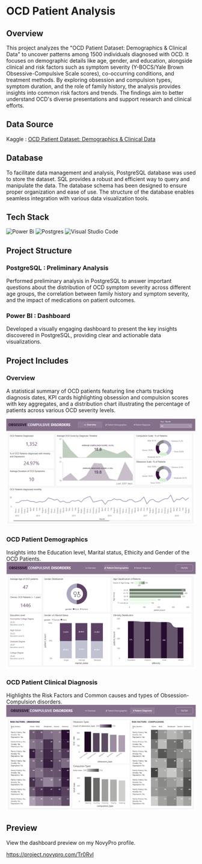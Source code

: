 # OCD Patient Analysis

## Overview 

This project analyzes the "OCD Patient Dataset: Demographics & Clinical Data" to uncover patterns among 1500 individuals diagnosed with OCD. It focuses on demographic details like age, gender, and education, alongside clinical and risk factors such as symptom severity (Y-BOCS/Yale Brown Obsessive-Compulsive Scale scores), co-occurring conditions, and treatment methods. By exploring obsession and compulsion types, symptom duration, and the role of family history, the analysis provides insights into common risk factors and trends. The findings aim to better understand OCD's diverse presentations and support research and clinical efforts.

## Data Source 

Kaggle : [OCD Patient Dataset: Demographics & Clinical Data](https://www.kaggle.com/datasets/ohinhaque/ocd-patient-dataset-demographics-and-clinical-data)

## Database
To facilitate data management and analysis, PostgreSQL database was used to store the dataset. SQL provides a robust and efficient way to query and manipulate the data. The database schema has been designed to ensure proper organization and ease of use. The structure of the database enables seamless integration with various data visualization tools.

## Tech Stack 
![Power Bi](https://img.shields.io/badge/power_bi-F2C811?style=for-the-badge&logo=powerbi&logoColor=black)
![Postgres](https://img.shields.io/badge/postgres-%23316192.svg?style=for-the-badge&logo=postgresql&logoColor=white)
![Visual Studio Code](https://img.shields.io/badge/Visual%20Studio%20Code-0078d7.svg?style=for-the-badge&logo=visual-studio-code&logoColor=white)

## Project Structure

### PostgreSQL : Preliminary Analysis

Performed preliminary analysis in PostgreSQL to answer important questions about the distribution of OCD symptom severity across different age groups, the correlation between family history and symptom severity, and the impact of medications on patient outcomes.

### Power BI : Dashboard 

Developed a visually engaging dashboard to present the key insights discovered in PostgreSQL, providing clear and actionable data visualizations. 

## Project Includes

### Overview 

A statistical summary of OCD patients featuring line charts tracking diagnosis dates, KPI cards highlighting obsession and compulsion scores with key aggregates, and a distribution chart illustrating the percentage of patients across various OCD severity levels. 
<!--![Overview Page](Images\overview.png){width=30%}-->
<img src="Images\overview.png" width="800"/>

### OCD Patient Demographics

Insights into the Education level, Marital status, Ethicity and Gender of the OCD Patients. 
<img src="Images\patient_demographics.png" width="800"/>

### OCD Patient Clinical Diagnosis 

Highlights the Risk Factors and Common causes and types of Obsession-Compulsion disorders.  
<img src="Images\patient_diagnosis.png" width="800"/>

## Preview

View the dashboard preview on my NovyPro profile. 

https://project.novypro.com/Tr0RvI